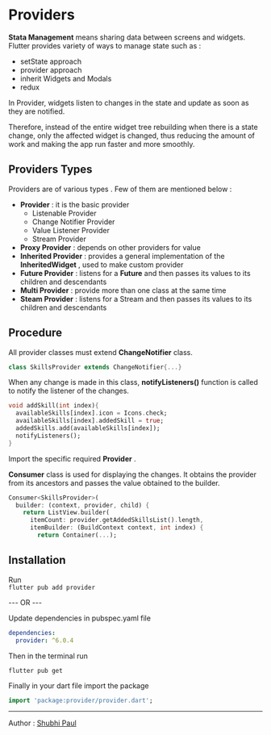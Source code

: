 # Providers  
**Stata Management** means sharing data between screens and widgets. Flutter provides variety of ways to manage state such as  :  
- setState approach  
- provider approach  
- inherit Widgets and Modals  
- redux  

In Provider, widgets listen to changes in the state and update as soon as they are notified.

Therefore, instead of the entire widget tree rebuilding when there is a state change, only the affected widget is changed, thus reducing the amount of work and making the app run faster and more smoothly.

## Providers Types
Providers are of various types . Few of them are mentioned below :
- **Provider** : it is the basic provider
	- Listenable Provider
	- Change Notifier Provider
	- Value Listener Provider
	- Stream Provider
- **Proxy Provider** : depends on other providers for value
- **Inherited Provider** : provides a general implementation of the **InheritedWidget** , used to make custom provider
- **Future Provider** : listens for a **Future** and then passes its values to its children and descendants
- **Multi Provider** : provide more than one class at the same time
- **Steam Provider** : listens for a Stream and then passes its values to its children and descendants

## Procedure  
All provider classes must extend **ChangeNotifier** class.  
```dart  
class SkillsProvider extends ChangeNotifier{...}  
```  
  
When any change is made in this class, **notifyListeners()** function is called to notify the listener of the changes.  
```dart  
void addSkill(int index){    
  availableSkills[index].icon = Icons.check;    
  availableSkills[index].addedSkill = true;    
  addedSkills.add(availableSkills[index]);    
  notifyListeners(); 
}  
```  

Import the specific required **Provider** .
  
**Consumer** class is used for displaying the changes. It obtains the provider from its ancestors and passes the value obtained to the builder.  
  
```dart  
Consumer<SkillsProvider>(    
  builder: (context, provider, child) {    
    return ListView.builder(    
      itemCount: provider.getAddedSkillsList().length,    
      itemBuilder: (BuildContext context, int index) {    
        return Container(...);
```  

## Installation  
Run  
``` flutter pub add provider ```   

---  OR  --- 
  
Update dependencies in pubspec.yaml file  
  
```yaml 
dependencies:    
  provider: ^6.0.4
 ```  
 
Then in the terminal run  
``` 
flutter pub get
 ```   

Finally in your dart file import the package  
```dart  
import 'package:provider/provider.dart';
```
---
Author :  [Shubhi Paul](https://github.com/Shubhi-Paul) 

